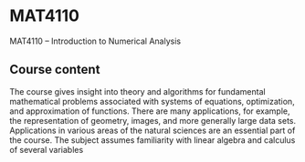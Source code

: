 # MAT4110
MAT4110 – Introduction to Numerical Analysis

## Course content
The course gives insight into theory and algorithms for fundamental mathematical problems associated with systems of equations, optimization, and approximation of functions. There are many applications, for example, the representation of geometry, images, and more generally large data sets. Applications in various areas of the natural sciences are an essential part of the course. The subject assumes familiarity with linear algebra and calculus of several variables
